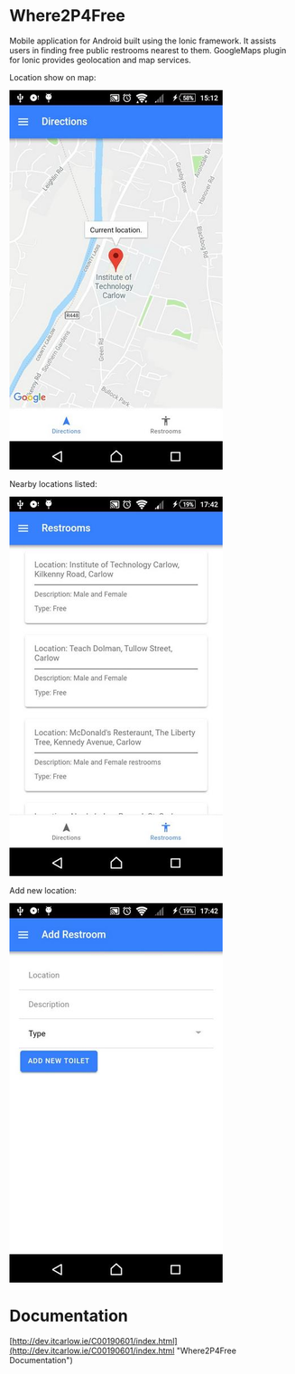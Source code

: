 # Where2P4Free 
Mobile application for Android built using the Ionic framework. It assists users in finding free public restrooms nearest to them. GoogleMaps plugin for Ionic provides geolocation and map services. 

Location show on map:

![alt text](screenshots/map.jpg?raw=true)


Nearby locations listed:

![alt text](screenshots/locations.jpg?raw=true)

Add new location:

![alt text](screenshots/add.jpg?raw=true)

# Documentation
[http://dev.itcarlow.ie/C00190601/index.html](http://dev.itcarlow.ie/C00190601/index.html "Where2P4Free Documentation")

